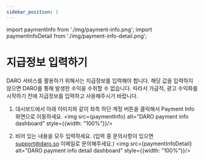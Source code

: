 ```yaml
---
sidebar_position: 1
---
```


import paymentInfo from './img/payment-info.png';
import paymentInfoDetail from './img/payment-info-detail.png';

# 지급정보 입력하기

DARO 서비스를 활용하기 위해서는 지급정보를 입력해야 합니다. 해당 값을 입력하지 않으면 DARO를 통해 발생한 수익을 수취할 수 없습니다. 따라서 가급적, 광고 수익화를 시작하기 전에 지급정보를 입력하고 사용해주시기 바랍니다.

1. 대시보드에서 아래 이미지와 같이 좌측 하단 계정 버튼을 클릭해서 Payment Info 화면으로 이동하세요.
    <img src={paymentInfo} alt="DARO payment info dashboard" style={{width: "100%"}}/>

2. 비어 있는 내용을 모두 입력하세요. (입력 중 문의사항이 있으면 support@daro.so 이메일로 문의해주세요.)
    <img src={paymentInfoDetail} alt="DARO payment info detail dashboard" style={{width: "100%"}}/>
